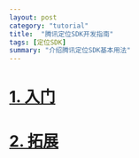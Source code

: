 ```yaml
---
layout: post
category: "tutorial"
title:  "腾讯定位SDK开发指南"
tags: [定位SDK]
summary: "介绍腾讯定位SDK基本用法"
---
```

# [1. 入门](/tutorial/tencent-location-sdk-tutorial-01.html)
# [2. 拓展](/tutorial/tencent-location-sdk-tutorial-02.html)
